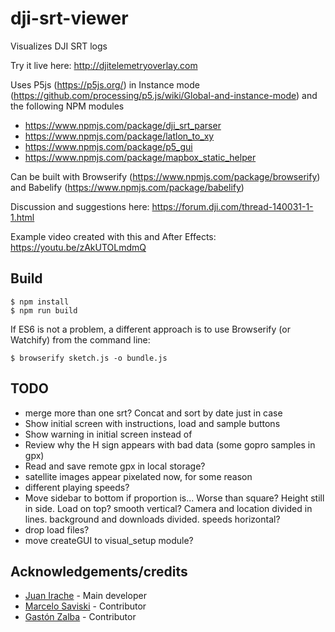 # dji-srt-viewer

Visualizes DJI SRT logs

Try it live here: http://djitelemetryoverlay.com

Uses P5js (https://p5js.org/) in Instance mode (https://github.com/processing/p5.js/wiki/Global-and-instance-mode) and the following NPM modules

- https://www.npmjs.com/package/dji_srt_parser
- https://www.npmjs.com/package/latlon_to_xy
- https://www.npmjs.com/package/p5_gui
- https://www.npmjs.com/package/mapbox_static_helper

Can be built with Browserify (https://www.npmjs.com/package/browserify) and Babelify (https://www.npmjs.com/package/babelify)

Discussion and suggestions here: https://forum.dji.com/thread-140031-1-1.html

Example video created with this and After Effects: https://youtu.be/zAkUTOLmdmQ

## Build

```shell
$ npm install
$ npm run build
```

If ES6 is not a problem, a different approach is to use Browserify (or Watchify) from the command line:

```shell
$ browserify sketch.js -o bundle.js
```

## TODO

- merge more than one srt? Concat and sort by date just in case
- Show initial screen with instructions, load and sample buttons
- Show warning in initial screen instead of
- Review why the H sign appears with bad data (some gopro samples in gpx)
- Read and save remote gpx in local storage?
- satellite images appear pixelated now, for some reason
- different playing speeds?
- Move sidebar to bottom if proportion is... Worse than square? Height still in side. Load on top? smooth vertical? Camera and location divided in lines. background and downloads divided. speeds horizontal?
- drop load files?
- move createGUI to visual_setup module?

## Acknowledgements/credits

- [Juan Irache](https://github.com/JuanIrache) - Main developer
- [Marcelo Saviski](https://github.com/saviski) - Contributor
- [Gastón Zalba](https://github.com/tatoz12) - Contributor
